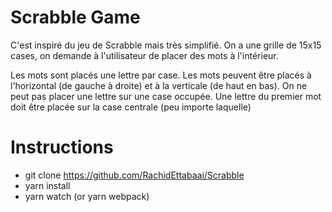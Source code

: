 # Scrabble Game

C'est inspiré du jeu de Scrabble mais très simplifié.
On a une grille de 15x15 cases, on demande à l'utilisateur de placer des mots à l'intérieur.

Les mots sont placés une lettre par case.
Les mots peuvent être placés à l'horizontal (de gauche à droite) et à la verticale (de haut en bas).
On ne peut pas placer une lettre sur une case occupée.
Une lettre du premier mot doit être placée sur la case centrale (peu importe laquelle)

# Instructions

- git clone https://github.com/RachidEttabaai/Scrabble
- yarn install
- yarn watch (or yarn webpack)